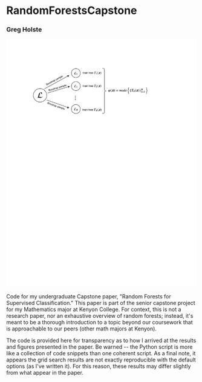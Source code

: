 # RandomForestsCapstone
### Greg Holste

<img src="bagging.pdf">

Code for my undergraduate Capstone paper, "Random Forests for Supervised Classification." This paper is part of the senior capstone project for my Mathematics major at Kenyon College. For context, this is not a research paper, nor an exhaustive overview of random forests; instead, it's meant to be a thorough introduction to a topic beyond our coursework that is approachable to our peers (other math majors at Kenyon).

The code is provided here for transparency as to how I arrived at the results and figures presented in the paper. Be warned -- the Python script is more like a collection of code snippets than one coherent script. As a final note, it appears the grid search results are not exactly reproducible with the default options (as I've written it). For this reason, these results may differ slightly from what appear in the paper.
